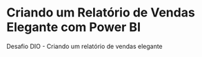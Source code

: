 # Criando um Relatório de Vendas Elegante com Power BI
Desafio DIO - Criando um relatório de vendas elegante
